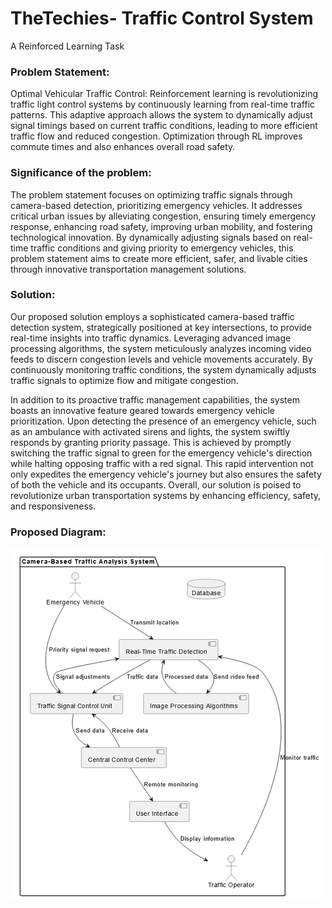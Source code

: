 # TheTechies- Traffic Control System

A Reinforced Learning Task

### Problem Statement: 
Optimal Vehicular Traffic Control: Reinforcement learning is revolutionizing traffic light control systems by continuously learning from real-time traffic patterns. This adaptive approach allows the system to dynamically adjust signal timings based on current traffic conditions, leading to more efficient traffic flow and reduced congestion. Optimization through RL improves commute times and also enhances overall road safety.

### Significance of the problem:
The problem statement focuses on optimizing traffic signals through camera-based detection, prioritizing emergency vehicles. It addresses critical urban issues by alleviating congestion, ensuring timely emergency response, enhancing road safety, improving urban mobility, and fostering technological innovation. By dynamically adjusting signals based on real-time traffic conditions and giving priority to emergency vehicles, this problem statement aims to create more efficient, safer, and livable cities through innovative transportation management solutions.

### Solution:
Our proposed solution employs a sophisticated camera-based traffic detection system, strategically positioned at key intersections, to provide real-time insights into traffic dynamics. Leveraging advanced image processing algorithms, the system meticulously analyzes incoming video feeds to discern congestion levels and vehicle movements accurately. By continuously monitoring traffic conditions, the system dynamically adjusts traffic signals to optimize flow and mitigate congestion.

In addition to its proactive traffic management capabilities, the system boasts an innovative feature geared towards emergency vehicle prioritization. Upon detecting the presence of an emergency vehicle, such as an ambulance with activated sirens and lights, the system swiftly responds by granting priority passage. This is achieved by promptly switching the traffic signal to green for the emergency vehicle's direction while halting opposing traffic with a red signal. This rapid intervention not only expedites the emergency vehicle's journey but also ensures the safety of both the vehicle and its occupants.
Overall, our solution is poised to revolutionize urban transportation systems by enhancing efficiency, safety, and responsiveness.


### Proposed Diagram:

![Diagram](https://github.com/s-sukriti/TheTechies/blob/main/images/diagram.png)
